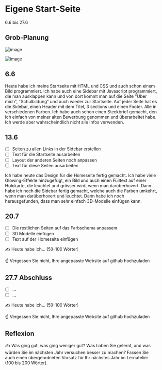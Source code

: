 # Eigene Start-Seite

6.6 bis 27.6

## Grob-Planung
![image](https://github.com/user-attachments/assets/66a45af1-7ea6-4996-9fb5-bfa6ef66f116)

![image](https://github.com/user-attachments/assets/5ce2fe2d-1cc6-40ee-8f7b-7e8591a8adf0)


## 6.6

Heute habe ich meine Startseite mit HTML und CSS und auch schon einem Bild programmiert. Ich habe auch eine Sidebar mit Javascript programmiert, die man ausklappen kann und von dort kommt man auf die Seite "Über mich", "Schulbildung" und auch wieder zur Startseite. Auf jeder Seite hat es die Sidebar, einen Header mit dem Titel, 3 sections und einen Footer. Alle in verschiedenen Farben. Ich habe auch schon einen Steckbrief gemacht, den ich einfach von meiner alten Bewerbung genommen und überarbeitet habe. Ich werde aber wahrscheindlich nicht alle Infos verwenden.

## 13.6

- [ ] Seiten zu allen Links in der Sidebar erstellen
- [ ] Text für die Startseite ausarbeiten
- [ ] Layout der anderen Seiten noch anpassen
- [ ] Text für diese Seiten ausarbeiten

Ich habe heute das Design für die Homeseite fertig gemacht. Ich habe viele Glowing-Effekte hinzugefügt, ein Bild und auch einen Fülltext auf einer Holokarte, die leuchtet und grösser wird, wenn man darüberhovert. Dann habe ich noch die Sidebar fertig gemacht, welche auch die Farben umkehrt, wenn man darüberhovert und leuchtet. Dann habe ich noch herausgefunden, dass man sehr einfach 3D-Modelle einfügen kann. 


## 20.7

- [ ] Die restlichen Seiten auf das Farbschema anpassem
- [ ] 3D Modelle einfügen
- [ ] Text auf der Homeseite einfügen

✍️ Heute habe ich... (50-100 Wörter)

☝️ Vergessen Sie nicht, Ihre angepasste Website auf github hochzuladen

## 27.7 Abschluss

- [ ] ...
- [ ] ...

✍️ Heute habe ich... (50-100 Wörter)

☝️ Vergessen Sie nicht, Ihre angepasste Website auf github hochzuladen

## Reflexion

✍️ Was ging gut, was ging weniger gut? Was haben Sie gelernt, und was würden Sie im nächsten Jahr versuchen besser zu machen? Fassen Sie auch einen übergeordneten Vorsatz für Ihr nächstes Jahr im Lernatelier (100 bis 200 Wörter).
